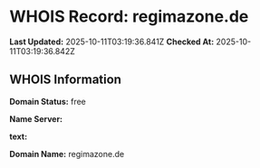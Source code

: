 # WHOIS Record: regimazone.de

**Last Updated:** 2025-10-11T03:19:36.841Z
**Checked At:** 2025-10-11T03:19:36.842Z

## WHOIS Information

**Domain Status:** free

**Name Server:** 

**text:** 

**Domain Name:** regimazone.de

